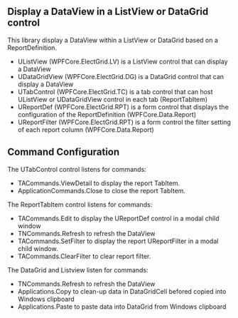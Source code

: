 ﻿## Display a DataView in a ListView or DataGrid control

This library display a DataView within a ListView or DataGrid based on a ReportDefinition.

- UListView (WPFCore.ElectGrid.LV) is a ListView control that can display a DataView
- UDataGridView (WPFCore.ElectGrid.DG) is a DataGrid control that can display a DataView
- UTabControl (WPFCore.ElectGrid.TC) is a tab control that can host UListView or UDataGridView control in each tab (ReportTabItem)
- UReportDef (WPFCore.ElectGrid.RPT) is a form control that displays the configuration of the ReportDefinition (WPFCore.Data.Report)
- UReportFilter (WPFCore.ElectGrid.RPT) is a form control the filter setting of each report column (WPFCore.Data.Report)

## Command Configuration

The UTabControl control listens for commands:

- TACommands.ViewDetail to display the report TabItem.
- ApplicationCommands.Close to close the report TabItem.

The ReportTabItem control listens for commands:

- TACommands.Edit to display the UReportDef control in a modal child window 
- TNCommands.Refresh to refresh the DataView
- TACommands.SetFilter to display the report UReportFilter in a modal child window.
- TACommands.ClearFilter to clear report filter.

The DataGrid and Listview listen for commands:

- TNCommands.Refresh to refresh the DataView
- Applications.Copy to clean-up data in DataGridCell befored copied into Windows clipboard
- Applications.Paste to paste data into DataGrid from Windows clipboard